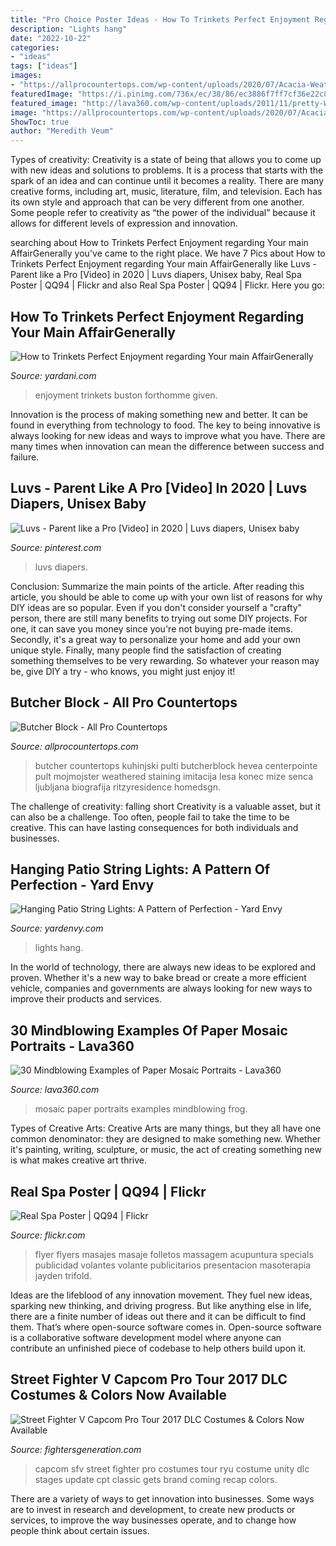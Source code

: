 ```yaml
---
title: "Pro Choice Poster Ideas - How To Trinkets Perfect Enjoyment Regarding Your Main Affairgenerally"
description: "Lights hang"
date: "2022-10-22"
categories:
- "ideas"
tags: ["ideas"]
images:
- "https://allprocountertops.com/wp-content/uploads/2020/07/Acacia-WeatherdGray_2017-5101b-1536x1072.jpg"
featuredImage: "https://i.pinimg.com/736x/ec/38/86/ec3886f7ff7cf36e22c8bba3fb7317cb.jpg"
featured_image: "http://lava360.com/wp-content/uploads/2011/11/pretty-Women-paper-mosaic.jpg"
image: "https://allprocountertops.com/wp-content/uploads/2020/07/Acacia-WeatherdGray_2017-5101b-1536x1072.jpg"
ShowToc: true
author: "Meredith Veum"
---
```



Types of creativity:
Creativity is a state of being that allows you to come up with new ideas and solutions to problems. It is a process that starts with the spark of an idea and can continue until it becomes a reality. There are many creative forms, including art, music, literature, film, and television. Each has its own style and approach that can be very different from one another. Some people refer to creativity as “the power of the individual” because it allows for different levels of expression and innovation.

	

		
searching about How to Trinkets Perfect Enjoyment regarding Your main AffairGenerally you've came to the right place. We have 7 Pics about How to Trinkets Perfect Enjoyment regarding Your main AffairGenerally like Luvs - Parent like a Pro [Video] in 2020 | Luvs diapers, Unisex baby, Real Spa Poster | QQ94 | Flickr and also Real Spa Poster | QQ94 | Flickr. Here you go:
		
    
## How To Trinkets Perfect Enjoyment Regarding Your Main AffairGenerally

<img loading=lazy src="https://yardani.com/wp-content/uploads/2020/09/Capture-decran-2020-09-25-a-23.51.10-1024x1020.png" onerror="this.onerror=null;this.src='https://tse2.mm.bing.net/th?id=OIP.-u7C6Dr8DX2k_cv_kuL0bgHaHY&amp;pid=15.1';" alt="How to Trinkets Perfect Enjoyment regarding Your main AffairGenerally">

_Source: yardani.com_

>enjoyment trinkets buston forthomme given. 

	

Innovation is the process of making something new and better. It can be found in everything from technology to food. The key to being innovative is always looking for new ideas and ways to improve what you have. There are many times when innovation can mean the difference between success and failure.

    
## Luvs - Parent Like A Pro [Video] In 2020 | Luvs Diapers, Unisex Baby

<img loading=lazy src="https://i.pinimg.com/736x/ec/38/86/ec3886f7ff7cf36e22c8bba3fb7317cb.jpg" onerror="this.onerror=null;this.src='https://tse1.mm.bing.net/th?id=OIP.GkW0NCE1v1T4veHAJcm56QHaLH&amp;pid=15.1';" alt="Luvs - Parent like a Pro [Video] in 2020 | Luvs diapers, Unisex baby">

_Source: pinterest.com_

>luvs diapers. 

	

Conclusion: Summarize the main points of the article.
After reading this article, you should be able to come up with your own list of reasons for why DIY ideas are so popular. Even if you don't consider yourself a "crafty" person, there are still many benefits to trying out some DIY projects. For one, it can save you money since you're not buying pre-made items. Secondly, it's a great way to personalize your home and add your own unique style. Finally, many people find the satisfaction of creating something themselves to be very rewarding. So whatever your reason may be, give DIY a try - who knows, you might just enjoy it!

    
## Butcher Block - All Pro Countertops

<img loading=lazy src="https://allprocountertops.com/wp-content/uploads/2020/07/Acacia-WeatherdGray_2017-5101b-1536x1072.jpg" onerror="this.onerror=null;this.src='https://tse1.mm.bing.net/th?id=OIP.3hgZ039AL6xKemXn8290mQHaFK&amp;pid=15.1';" alt="Butcher Block - All Pro Countertops">

_Source: allprocountertops.com_

>butcher countertops kuhinjski pulti butcherblock hevea centerpointe pult mojmojster weathered staining imitacija lesa konec mize senca ljubljana biografija ritzyresidence homedsgn. 

	

The challenge of creativity: falling short
Creativity is a valuable asset, but it can also be a challenge. Too often, people fail to take the time to be creative. This can have lasting consequences for both individuals and businesses.

    
## Hanging Patio String Lights: A Pattern Of Perfection - Yard Envy

<img loading=lazy src="https://img.yardenvy.com/images/we/49785/v-pattern-patio-lights-5559.jpg" onerror="this.onerror=null;this.src='https://tse3.mm.bing.net/th?id=OIP.9iXstyswbsE0OqUxuAb4XgHaLG&amp;pid=15.1';" alt="Hanging Patio String Lights: A Pattern of Perfection - Yard Envy">

_Source: yardenvy.com_

>lights hang. 

	

In the world of technology, there are always new ideas to be explored and proven. Whether it's a new way to bake bread or create a more efficient vehicle, companies and governments are always looking for new ways to improve their products and services.

    
## 30 Mindblowing Examples Of Paper Mosaic Portraits - Lava360

<img loading=lazy src="http://lava360.com/wp-content/uploads/2011/11/pretty-Women-paper-mosaic.jpg" onerror="this.onerror=null;this.src='https://tse1.mm.bing.net/th?id=OIP.21GxgkuacIKUZtGU0qmbXgHaLO&amp;pid=15.1';" alt="30 Mindblowing Examples of Paper Mosaic Portraits - Lava360">

_Source: lava360.com_

>mosaic paper portraits examples mindblowing frog. 

	

Types of Creative Arts:
Creative Arts are many things, but they all have one common denominator: they are designed to make something new. Whether it's painting, writing, sculpture, or music, the act of creating something new is what makes creative art thrive.

    
## Real Spa Poster | QQ94 | Flickr

<img loading=lazy src="https://c2.staticflickr.com/6/5304/5610220158_9ecfba19f9_b.jpg" onerror="this.onerror=null;this.src='https://tse2.mm.bing.net/th?id=OIP.DK9yx-MDpKPDfsDVxn4WoAHaKe&amp;pid=15.1';" alt="Real Spa Poster | QQ94 | Flickr">

_Source: flickr.com_

>flyer flyers masajes masaje folletos massagem acupuntura specials publicidad volantes volante publicitarios presentacion masoterapia jayden trifold. 

	

Ideas are the lifeblood of any innovation movement. They fuel new ideas, sparking new thinking, and driving progress. But like anything else in life, there are a finite number of ideas out there and it can be difficult to find them. That’s where open-source software comes in. Open-source software is a collaborative software development model where anyone can contribute an unfinished piece of codebase to help others build upon it.

    
## Street Fighter V Capcom Pro Tour 2017 DLC Costumes &amp; Colors Now Available

<img loading=lazy src="http://fightersgeneration.com/nf/game/sfv/sfv-capcom-pro-tour2017-ryu.png" onerror="this.onerror=null;this.src='https://tse4.mm.bing.net/th?id=OIP.NYUJFmNy9vJndzGNJjZNdQHaEK&amp;pid=15.1';" alt="Street Fighter V Capcom Pro Tour 2017 DLC Costumes &amp; Colors Now Available">

_Source: fightersgeneration.com_

>capcom sfv street fighter pro costumes tour ryu costume unity dlc stages update cpt classic gets brand coming recap colors. 

	

There are a variety of ways to get innovation into businesses. Some ways are to invest in research and development, to create new products or services, to improve the way businesses operate, and to change how people think about certain issues. 

